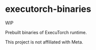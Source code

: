 # executorch-binaries

WIP

Prebuilt binaries of ExecuTorch runtime.

This project is not affiliated with Meta.
